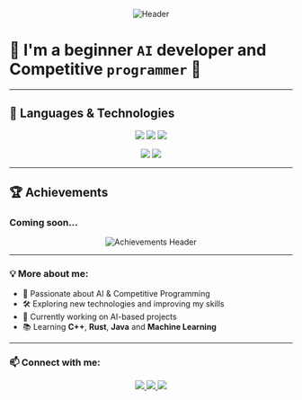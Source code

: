<p align="center">
  <img src="https://i.gifer.com/4u6f.gif" alt="Header">
</p>

# 🌟 I'm a beginner **``AI``** developer and Competitive **``programmer``** 🚀

---

## 🚀 Languages & Technologies  
<p align="center">
  <img src="https://img.shields.io/badge/-C++-090909?style=for-the-badge&logo=C%2b%2b&logoColor=6296CC">
  <img src="https://img.shields.io/badge/-Java-090909?style=for-the-badge&logo=java&logoColor=white">
  <img src="https://img.shields.io/badge/-Rust-090909?style=for-the-badge&logo=rust&logoColor=white">
</p>

<p align="center">
  <img src="https://img.shields.io/badge/-Python-090909?style=for-the-badge&logo=python&logoColor=yellow">
  <img src="https://img.shields.io/badge/-Pytorch-090909?style=for-the-badge&logo=pytorch&logoColor=red">
</p>

---

## 🏆 Achievements  
### **Coming soon...**  

<p align="center">
  <img src="https://i.gifer.com/U55Q.gif" alt="Achievements Header">
</p>

---

### 💡 More about me:
- 🎯 Passionate about AI & Competitive Programming  
- 🛠️ Exploring new technologies and improving my skills  
- 🚀 Currently working on AI-based projects  
- 📚 Learning **C++**, **Rust**, **Java** and **Machine Learning**  

---

### 📫 **Connect with me:**
<p align="center">
  <a href="https://github.com/Beka121">
    <img src="https://img.shields.io/badge/GitHub-090909?style=for-the-badge&logo=github&logoColor=white">
  </a>
  <a href="mailto:bekturemilev@gmail.com">
    <img src="https://img.shields.io/badge/Email-090909?style=for-the-badge&logo=gmail&logoColor=red">
  </a>
  <a href="https://t.me/Kaka_short">
  <img src="https://img.shields.io/badge/Telegram-090909?style=for-the-badge&logo=telegram&logoColor=26A5E4">
</a>

</p>
